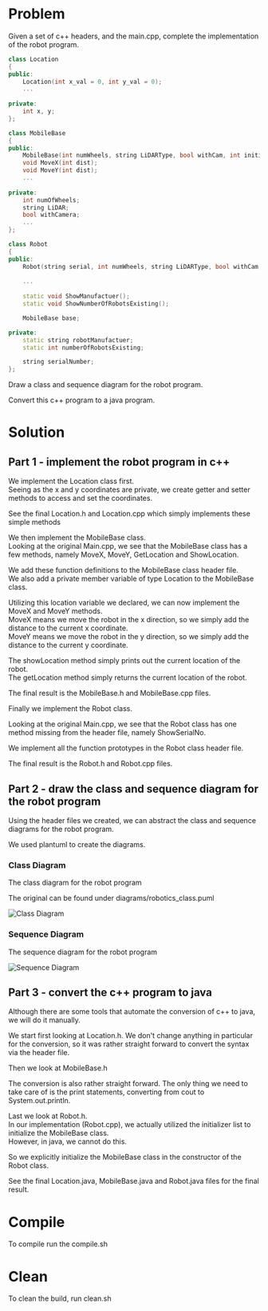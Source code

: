 # Problem

Given a set of c++ headers, and the main.cpp, complete the implementation of the robot program.

```cpp
class Location
{
public: 
	Location(int x_val = 0, int y_val = 0);	
	...
	
private: 
	int x, y; 
};

class MobileBase
{
public: 
	MobileBase(int numWheels, string LiDARType, bool withCam, int initial_X, int initial_Y);
	void MoveX(int dist); 
	void MoveY(int dist);
	...
	
private:
	int numOfWheels; 
	string LiDAR; 
	bool withCamera; 
	...
};

class Robot
{
public: 
	Robot(string serial, int numWheels, string LiDARType, bool withCam, int initial_X, int initial_Y); 
	
	...
	
	static void ShowManufactuer(); 
	static void ShowNumberOfRobotsExisting(); 

	MobileBase base;

private: 
	static string robotManufactuer;
	static int numberOfRobotsExisting; 

	string serialNumber; 
};


```

Draw a class and sequence diagram for the robot program.

Convert this c++ program to a java program.

# Solution

## Part 1 - implement the robot program in c++

We implement the Location class first.\
Seeing as the x and y coordinates are private, we create getter and setter methods to access and set the coordinates.

See the final Location.h and Location.cpp which simply implements these simple methods

We then implement the MobileBase class.\
Looking at the original Main.cpp, we see that the MobileBase class has a few methods, namely MoveX, MoveY, GetLocation and ShowLocation.

We add these function definitions to the MobileBase class header file.\
We also add a private member variable of type Location to the MobileBase class.

Utilizing this location variable we declared, we can now implement the MoveX and MoveY methods.\
MoveX means we move the robot in the x direction, so we simply add the distance to the current x coordinate.\
MoveY means we move the robot in the y direction, so we simply add the distance to the current y coordinate.

The showLocation method simply prints out the current location of the robot.\
The getLocation method simply returns the current location of the robot.

The final result is the MobileBase.h and MobileBase.cpp files.

Finally we implement the Robot class.

Looking at the original Main.cpp, we see that the Robot class has one method missing from the header file, namely ShowSerialNo.

We implement all the function prototypes in the Robot class header file.

The final result is the Robot.h and Robot.cpp files.

## Part 2 - draw the class and sequence diagram for the robot program

Using the header files we created, we can abstract the class and sequence diagrams for the robot program.

We used plantuml to create the diagrams.

### Class Diagram
The class diagram for the robot program

The original can be found under diagrams/robotics_class.puml

![Class Diagram](http://www.plantuml.com/plantuml/proxy?cache=no&src=https://raw.githubusercontent.com/nicholas-yjtang/interview/main/programming/robot/diagrams/robotics_class.puml)

### Sequence Diagram
The sequence diagram for the robot program

![Sequence Diagram](http://www.plantuml.com/plantuml/proxy?cache=no&src=https://raw.githubusercontent.com/nicholas-yjtang/interview/main/programming/robot/diagrams/move_sequence.puml)

## Part 3 - convert the c++ program to java

Although there are some tools that automate the conversion of c++ to java, we will do it manually.

We start first looking at Location.h. We don't change anything in particular for the conversion, so it was rather straight forward to convert the syntax via the header file.

Then we look at MobileBase.h

The conversion is also rather straight forward. The only thing we need to take care of is the print statements, converting from cout to System.out.println.

Last we look at Robot.h.\
In our implementation (Robot.cpp), we actually utilized the initializer list to initialize the MobileBase class.\
However, in java, we cannot do this.

So we explicitly initialize the MobileBase class in the constructor of the Robot class.

See the final Location.java, MobileBase.java and Robot.java files for the final result.

# Compile
To compile run the compile.sh

# Clean
To clean the build, run clean.sh